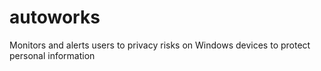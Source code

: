 # autoworks
Monitors and alerts users to privacy risks on Windows devices to protect personal information
